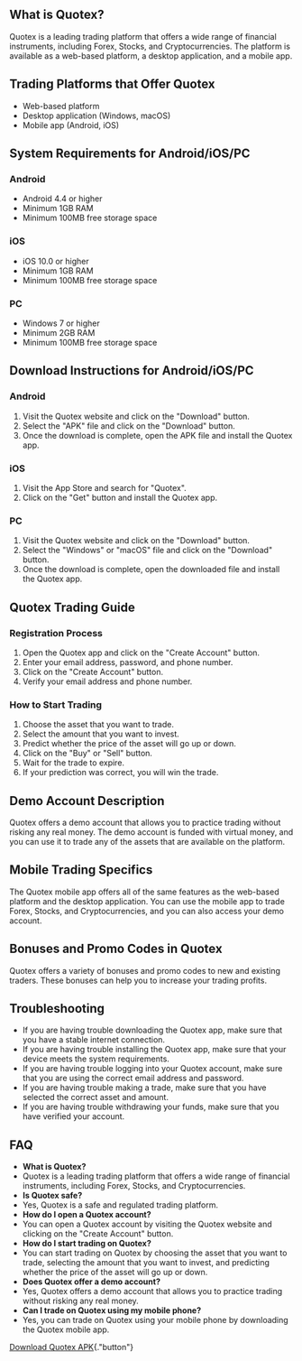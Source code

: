 ## What is Quotex?

Quotex is a leading trading platform that offers a wide range of
financial instruments, including Forex, Stocks, and Cryptocurrencies.
The platform is available as a web-based platform, a desktop
application, and a mobile app.

## Trading Platforms that Offer Quotex

-   Web-based platform
-   Desktop application (Windows, macOS)
-   Mobile app (Android, iOS)

## System Requirements for Android/iOS/PC

### Android

-   Android 4.4 or higher
-   Minimum 1GB RAM
-   Minimum 100MB free storage space

### iOS

-   iOS 10.0 or higher
-   Minimum 1GB RAM
-   Minimum 100MB free storage space

### PC

-   Windows 7 or higher
-   Minimum 2GB RAM
-   Minimum 100MB free storage space

## Download Instructions for Android/iOS/PC

### Android

1.  Visit the Quotex website and click on the "Download" button.
2.  Select the "APK" file and click on the "Download"
    button.
3.  Once the download is complete, open the APK file and install the
    Quotex app.

### iOS

1.  Visit the App Store and search for "Quotex".
2.  Click on the "Get" button and install the Quotex app.

### PC

1.  Visit the Quotex website and click on the "Download" button.
2.  Select the "Windows" or "macOS" file and click on the
    "Download" button.
3.  Once the download is complete, open the downloaded file and install
    the Quotex app.

## Quotex Trading Guide

### Registration Process

1.  Open the Quotex app and click on the "Create Account" button.
2.  Enter your email address, password, and phone number.
3.  Click on the "Create Account" button.
4.  Verify your email address and phone number.

### How to Start Trading

1.  Choose the asset that you want to trade.
2.  Select the amount that you want to invest.
3.  Predict whether the price of the asset will go up or down.
4.  Click on the "Buy" or "Sell" button.
5.  Wait for the trade to expire.
6.  If your prediction was correct, you will win the trade.

## Demo Account Description

Quotex offers a demo account that allows you to practice trading without
risking any real money. The demo account is funded with virtual money,
and you can use it to trade any of the assets that are available on the
platform.

## Mobile Trading Specifics

The Quotex mobile app offers all of the same features as the web-based
platform and the desktop application. You can use the mobile app to
trade Forex, Stocks, and Cryptocurrencies, and you can also access your
demo account.

## Bonuses and Promo Codes in Quotex

Quotex offers a variety of bonuses and promo codes to new and existing
traders. These bonuses can help you to increase your trading profits.

## Troubleshooting

-   If you are having trouble downloading the Quotex app, make sure that
    you have a stable internet connection.
-   If you are having trouble installing the Quotex app, make sure that
    your device meets the system requirements.
-   If you are having trouble logging into your Quotex account, make
    sure that you are using the correct email address and password.
-   If you are having trouble making a trade, make sure that you have
    selected the correct asset and amount.
-   If you are having trouble withdrawing your funds, make sure that you
    have verified your account.

## FAQ

-   **What is Quotex?**
-   Quotex is a leading trading platform that offers a wide range of
    financial instruments, including Forex, Stocks, and
    Cryptocurrencies.
-   **Is Quotex safe?**
-   Yes, Quotex is a safe and regulated trading platform.
-   **How do I open a Quotex account?**
-   You can open a Quotex account by visiting the Quotex website and
    clicking on the "Create Account" button.
-   **How do I start trading on Quotex?**
-   You can start trading on Quotex by choosing the asset that you want
    to trade, selecting the amount that you want to invest, and
    predicting whether the price of the asset will go up or down.
-   **Does Quotex offer a demo account?**
-   Yes, Quotex offers a demo account that allows you to practice
    trading without risking any real money.
-   **Can I trade on Quotex using my mobile phone?**
-   Yes, you can trade on Quotex using your mobile phone by downloading
    the Quotex mobile app.

[Download Quotex
APK](\%22https://traff.sbs/quotexonelink\%22){."button"}

